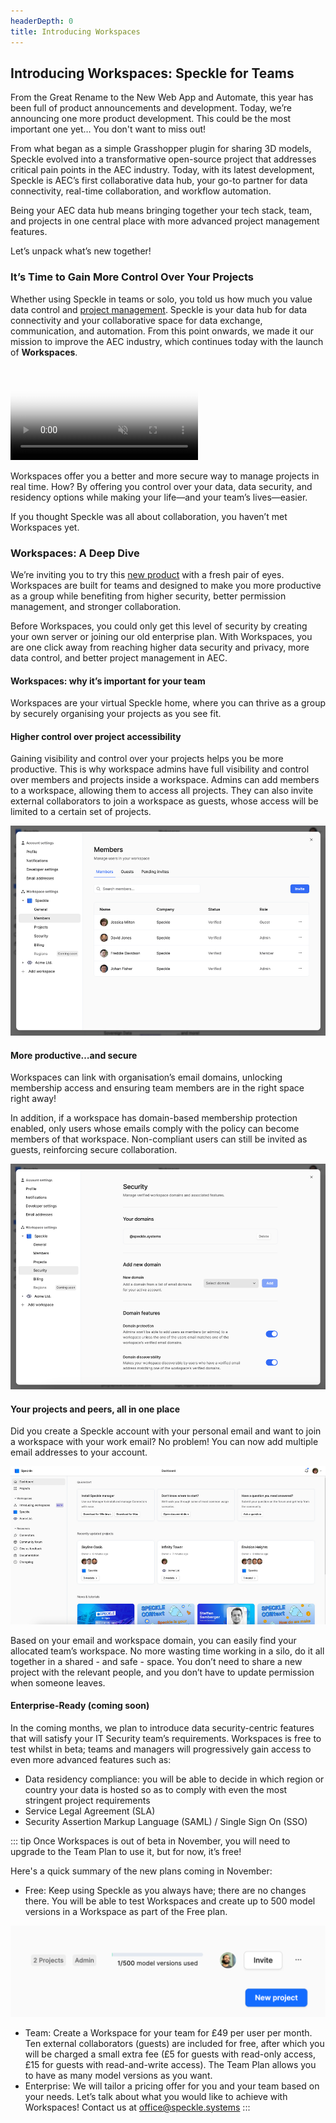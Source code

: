 ```yaml
---
headerDepth: 0
title: Introducing Workspaces
---
```


## Introducing Workspaces: Speckle for Teams

From the Great Rename to the New Web App and Automate, this year has been full of product announcements and development. Today, we’re announcing one more product development. This could be the most important one yet… You don't want to miss out!

From what began as a simple Grasshopper plugin for sharing 3D models, Speckle evolved into a transformative open-source project that addresses critical pain points in the AEC industry. Today, with its latest development, Speckle is AEC’s first collaborative data hub, your go-to partner for data connectivity, real-time collaboration, and workflow automation.

Being your AEC data hub means bringing together your tech stack, team, and projects in one central place with more advanced project management features.

Let’s unpack what’s new together!

### It’s Time to Gain More Control Over Your Projects

Whether using Speckle in teams or solo, you told us how much you value data control and [project management](https://speckle.systems/blog/speckle-project-management-made-easy/).  Speckle is your data hub for data connectivity and your collaborative space for data exchange, communication, and automation. From this point onwards, we made it our mission to improve the AEC industry, which continues today with the launch of **Workspaces**.

<video src="https://speckle.systems/content/media/2024/09/Workpaces-light-dark.mp4" poster="https://img.spacergif.org/v1/4070x2036/0a/spacer.png"  loop="" autoplay="" muted="" playsinline="" preload="metadata" style="background: transparent url('https://speckle.systems/content/images/2024/09/media-thumbnail-ember1466.jpg') 50% 50% / cover no-repeat;"></video>

Workspaces offer you a better and more secure way to manage projects in real time. How? By offering you control over your data, data security, and residency options while making your life—and your team’s lives—easier.

If you thought Speckle was all about collaboration, you haven’t met Workspaces yet.

### Workspaces: A Deep Dive

We’re inviting you to try this [new product](https://app.speckle.systems/) with a fresh pair of eyes. Workspaces are built for teams and designed to make you more productive as a group while benefiting from higher security, better permission management, and stronger collaboration.

Before Workspaces, you could only get this level of security by creating your own server or joining our old enterprise plan. With Workspaces, you are one click away from reaching higher data security and privacy, more data control, and better project management in AEC.

#### Workspaces: why it’s important for your team

Workspaces are your virtual Speckle home, where you can thrive as a group by securely organising your projects as you see fit.

#### Higher control over project accessibility

Gaining visibility and control over your projects helps you be more productive. This is why workspace admins have full visibility and control over members and projects inside a workspace. Admins can add members to a workspace, allowing them to access all projects. They can also invite external collaborators to join a workspace as guests, whose access will be limited to a certain set of projects.

![members](./members.png)

#### More productive…and secure

Workspaces can link with organisation’s email domains, unlocking membership access and ensuring team members are in the right space right away!

In addition, if a workspace has domain-based membership protection enabled, only users whose emails comply with the policy can become members of that workspace. Non-compliant users can still be invited as guests, reinforcing secure collaboration.

![security](./security.png)

#### Your projects and peers, all in one place

Did you create a Speckle account with your personal email and want to join a workspace with your work email? No problem! You can now add multiple email addresses to your account.

![dadhboard](./dashboard.png)

Based on your email and workspace domain, you can easily find your allocated team’s workspace. No more wasting time working in a silo, do it all together in a shared - and safe - space. You don’t need to share a new project with the relevant people, and you don’t have to update permission when someone leaves.

#### Enterprise-Ready (coming soon)

In the coming months, we plan to introduce data security-centric features that will satisfy your IT Security team’s requirements. Workspaces is free to test whilst in beta;  teams and managers will progressively gain access to even more advanced features such as:

- Data residency compliance: you will be able to decide in which region or country your data is hosted so as to comply with even the most stringent project requirements
- Service Legal Agreement (SLA)
- Security Assertion Markup Language (SAML) / Single Sign On (SSO)

::: tip
Once Workspaces is out of beta in November, you will need to upgrade to the Team Plan to use it, but for now, it’s free!

Here's a quick summary of the new plans coming in November:

- Free:  Keep using Speckle as you always have; there are no changes there. You will be able to test Workspaces and create up to 500 model versions in a Workspace as part of the Free plan.

![limits](./version-limits.png)

- Team: Create a Workspace for your team for £49 per user per month. Ten external collaborators (guests) are included for free, after which you will be charged a small extra fee (£5 for guests with read-only access, £15 for guests with read-and-write access). The Team Plan allows you to have as many model versions as you want.
- Enterprise: We will tailor a pricing offer for you and your team based on your needs. Let’s talk about what you would like to achieve with Workspaces! Contact us at <office@speckle.systems>
:::
